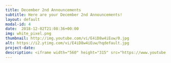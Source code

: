 ```yaml
---
title: December 2nd Announcements
subtitle: Here are your December 2nd Announcements!
layout: default
modal-id: 4 
date:  2018-12-02T21:08:36+00:00
img: white_pixel.png
thumbnail: http://img.youtube.com/vi/E4iD8w4iEuw/0.jpg
alt: https://i2.ytimg.com/vi/E4iD8w4iEuw/hqdefault.jpg
project-date: 
description: <iframe width="560" height="315" src="https://www.youtube.com/embed/E4iD8w4iEuw" frameborder="0" allowfullscreen></iframe> 
---
```


